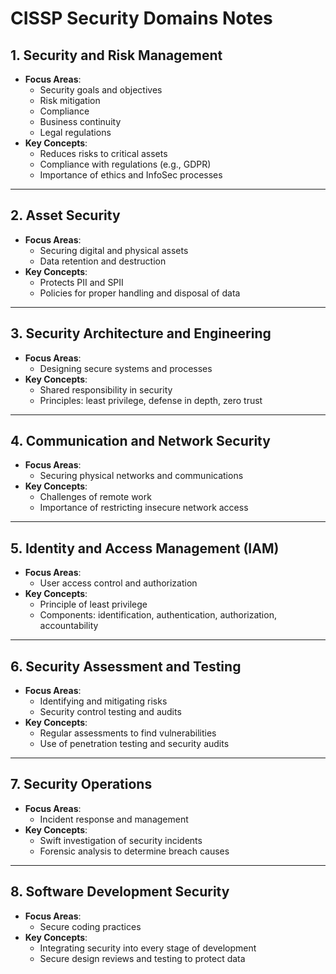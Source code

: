 
# CISSP Security Domains Notes

## 1. Security and Risk Management
- **Focus Areas**:
  - Security goals and objectives
  - Risk mitigation
  - Compliance
  - Business continuity
  - Legal regulations
- **Key Concepts**:
  - Reduces risks to critical assets
  - Compliance with regulations (e.g., GDPR)
  - Importance of ethics and InfoSec processes

---

## 2. Asset Security
- **Focus Areas**:
  - Securing digital and physical assets
  - Data retention and destruction
- **Key Concepts**:
  - Protects PII and SPII
  - Policies for proper handling and disposal of data

---

## 3. Security Architecture and Engineering
- **Focus Areas**:
  - Designing secure systems and processes
- **Key Concepts**:
  - Shared responsibility in security
  - Principles: least privilege, defense in depth, zero trust

---

## 4. Communication and Network Security
- **Focus Areas**:
  - Securing physical networks and communications
- **Key Concepts**:
  - Challenges of remote work
  - Importance of restricting insecure network access

---

## 5. Identity and Access Management (IAM)
- **Focus Areas**:
  - User access control and authorization
- **Key Concepts**:
  - Principle of least privilege
  - Components: identification, authentication, authorization, accountability

---

## 6. Security Assessment and Testing
- **Focus Areas**:
  - Identifying and mitigating risks
  - Security control testing and audits
- **Key Concepts**:
  - Regular assessments to find vulnerabilities
  - Use of penetration testing and security audits

---

## 7. Security Operations
- **Focus Areas**:
  - Incident response and management
- **Key Concepts**:
  - Swift investigation of security incidents
  - Forensic analysis to determine breach causes

---

## 8. Software Development Security
- **Focus Areas**:
  - Secure coding practices
- **Key Concepts**:
  - Integrating security into every stage of development
  - Secure design reviews and testing to protect data
